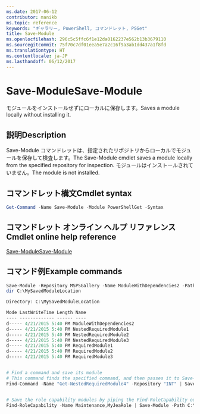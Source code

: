 ```yaml
---
ms.date: 2017-06-12
contributor: manikb
ms.topic: reference
keywords: "ギャラリー, PowerShell, コマンドレット, PSGet"
title: Save-Module
ms.openlocfilehash: 296c5c5ffc6f1e12da0162237e562b13b3679110
ms.sourcegitcommit: 75f70c7df01eea5e7a2c16f9a3ab1dd437a1f8fd
ms.translationtype: HT
ms.contentlocale: ja-JP
ms.lasthandoff: 06/12/2017
---
```

# <a name="save-module"></a><span data-ttu-id="b9969-103">Save-Module</span><span class="sxs-lookup"><span data-stu-id="b9969-103">Save-Module</span></span>

<span data-ttu-id="b9969-104">モジュールをインストールせずにローカルに保存します。</span><span class="sxs-lookup"><span data-stu-id="b9969-104">Saves a module locally without installing it.</span></span>

## <a name="description"></a><span data-ttu-id="b9969-105">説明</span><span class="sxs-lookup"><span data-stu-id="b9969-105">Description</span></span>

<span data-ttu-id="b9969-106">Save-Module コマンドレットは、指定されたリポジトリからローカルでモジュールを保存して検査します。</span><span class="sxs-lookup"><span data-stu-id="b9969-106">The Save-Module cmdlet saves a module locally from the specified repository for inspection.</span></span> <span data-ttu-id="b9969-107">モジュールはインストールされていません。</span><span class="sxs-lookup"><span data-stu-id="b9969-107">The module is not installed.</span></span>

## <a name="cmdlet-syntax"></a><span data-ttu-id="b9969-108">コマンドレット構文</span><span class="sxs-lookup"><span data-stu-id="b9969-108">Cmdlet syntax</span></span>
```powershell
Get-Command -Name Save-Module -Module PowerShellGet -Syntax
```

## <a name="cmdlet-online-help-reference"></a><span data-ttu-id="b9969-109">コマンドレット オンライン ヘルプ リファレンス</span><span class="sxs-lookup"><span data-stu-id="b9969-109">Cmdlet online help reference</span></span>

[<span data-ttu-id="b9969-110">Save-Module</span><span class="sxs-lookup"><span data-stu-id="b9969-110">Save-Module</span></span>](http://go.microsoft.com/fwlink/?LinkId=531351)

## <a name="example-commands"></a><span data-ttu-id="b9969-111">コマンド例</span><span class="sxs-lookup"><span data-stu-id="b9969-111">Example commands</span></span>

```powershell
Save-Module -Repository MSPSGallery -Name ModuleWithDependencies2 -Path C:\MySavedModuleLocation
dir C:\MySavedModuleLocation

Directory: C:\MySavedModuleLocation

Mode LastWriteTime Length Name
---- ------------- ------ ----
d----- 4/21/2015 5:40 PM ModuleWithDependencies2
d----- 4/21/2015 5:40 PM NestedRequiredModule1
d----- 4/21/2015 5:40 PM NestedRequiredModule2
d----- 4/21/2015 5:40 PM NestedRequiredModule3
d----- 4/21/2015 5:40 PM RequiredModule1
d----- 4/21/2015 5:40 PM RequiredModule2
d----- 4/21/2015 5:40 PM RequiredModule3


# Find a command and save its module
# This command finds the specified command, and then passes it to Save-Module to save it to the C:\temp folder.
Find-Command -Name "Get-NestedRequiredModule4" -Repository "INT" | Save-Module -Path "C:\temp\" -Verbose


# Save the role capability modules by piping the Find-RoleCapability output to Save-Module cmdlet.
Find-RoleCapability -Name Maintenance,MyJeaRole | Save-Module -Path C:\MyModulesPath

```

